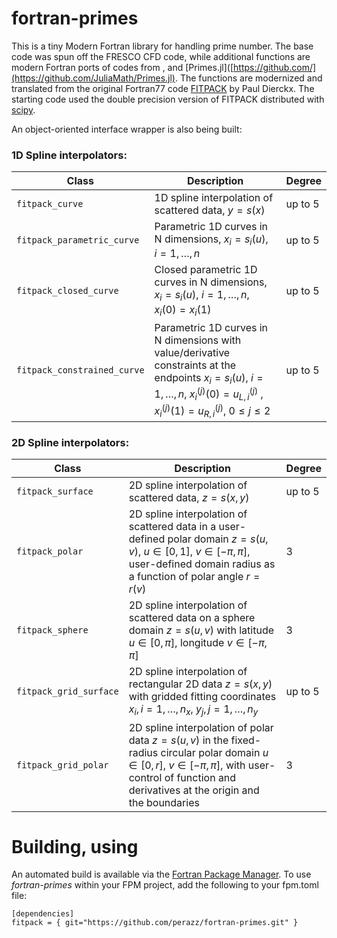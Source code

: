 fortran-primes
===

This is a tiny Modern Fortran library for handling prime number. 
The base code was spun off the FRESCO CFD code, while additional functions are modern Fortran ports of codes from [](), []() and [Primes.jl]([https://github.com/](https://github.com/JuliaMath/Primes.jl).
The functions are modernized and translated from the original Fortran77 code [FITPACK](http://www.netlib.org/dierckx) by Paul Dierckx.
The starting code used the double precision version of FITPACK distributed with [scipy](http://www.scipy.org).

An object-oriented interface wrapper is also being built:

### 1D Spline interpolators:

Class      | Description | Degree
---        | ---         | ---
`fitpack_curve` | 1D spline interpolation of scattered data, $y = s(x)$ | up to 5
`fitpack_parametric_curve` | Parametric 1D curves in N dimensions, $x_i = s_i(u)$, $i=1,\ldots,n$ | up to 5
`fitpack_closed_curve` | Closed parametric 1D curves in N dimensions, $x_i = s_i(u)$, $i=1,\ldots,n$, $x_i(0)=x_i(1)$ | up to 5
`fitpack_constrained_curve` | Parametric 1D curves in N dimensions with value/derivative constraints at the endpoints $x_i = s_i(u)$, $i=1,\ldots,n$, $x_{i}^{(j)}(0)=u_{L,i}^{(j)}$ , $x_{i}^{(j)}(1)=u_{R,i}^{(j)}$, $0\le j \le 2$| up to 5

### 2D Spline interpolators:

Class      | Description | Degree
---        | ---         | ---
`fitpack_surface` | 2D spline interpolation of scattered data, $z = s(x,y)$ | up to 5
`fitpack_polar` | 2D spline interpolation of scattered data in a user-defined polar domain $z = s(u,v)$, $u\in[0,1]$, $v\in[-\pi,\pi]$, user-defined domain radius as a function of polar angle $r=r(v)$ | 3
`fitpack_sphere` | 2D spline interpolation of scattered data on a sphere domain $z = s(u,v)$ with latitude $u \in [0,\pi]$, longitude $v \in [-\pi,\pi]$ | 3
`fitpack_grid_surface` | 2D spline interpolation of rectangular 2D data $z = s(x,y)$ with gridded fitting coordinates $x_i, i=1,\ldots,n_x$,  $y_j, j=1,\ldots,n_y$  | up to 5
`fitpack_grid_polar` | 2D spline interpolation of polar data $z = s(u,v)$ in the fixed-radius circular polar domain $u\in[0,r]$, $v\in[-\pi,\pi]$, with user-control of function and derivatives at the origin and the boundaries | 3

Building, using
===============

An automated build is available via the [Fortran Package Manager](https://github.com/fortran-lang/fpm). To use *fortran-primes* within your FPM project, add the following to your fpm.toml file:

```
[dependencies]
fitpack = { git="https://github.com/perazz/fortran-primes.git" }
```
